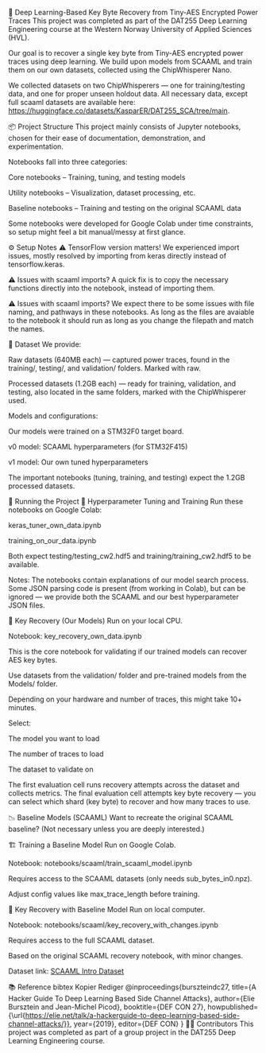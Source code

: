 🔐 Deep Learning-Based Key Byte Recovery from Tiny-AES Encrypted Power Traces
This project was completed as part of the DAT255 Deep Learning Engineering course at the Western Norway University of Applied Sciences (HVL).

Our goal is to recover a single key byte from Tiny-AES encrypted power traces using deep learning. We build upon models from SCAAML and train them on our own datasets, collected using the ChipWhisperer Nano.

We collected datasets on two ChipWhisperers — one for training/testing data, and one for proper unseen holdout data. All necessary data, except full scaaml datasets are available here: https://huggingface.co/datasets/KasparER/DAT255_SCA/tree/main. 

📦 Project Structure
This project mainly consists of Jupyter notebooks, chosen for their ease of documentation, demonstration, and experimentation.

Notebooks fall into three categories:

Core notebooks – Training, tuning, and testing models

Utility notebooks – Visualization, dataset processing, etc.

Baseline notebooks – Training and testing on the original SCAAML data

Some notebooks were developed for Google Colab under time constraints, so setup might feel a bit manual/messy at first glance.

⚙️ Setup Notes
⚠️ TensorFlow version matters!
We experienced import issues, mostly resolved by importing from keras directly instead of tensorflow.keras.

⚠️ Issues with scaaml imports?
A quick fix is to copy the necessary functions directly into the notebook, instead of importing them.

⚠️ Issues with scaaml imports?
We expect there to be some issues with file naming, and pathways in these notebooks. As long as the files are avaiable to the notebook it should run as long as you change the filepath and match the names.

📁 Dataset
We provide:

Raw datasets (640MB each) — captured power traces, found in the training/, testing/, and validation/ folders. Marked with raw.

Processed datasets (1.2GB each) — ready for training, validation, and testing, also located in the same folders, marked with the ChipWhisperer used.

Models and configurations:

Our models were trained on a STM32F0 target board.

v0 model: SCAAML hyperparameters (for STM32F415)

v1 model: Our own tuned hyperparameters

The important notebooks (tuning, training, and testing) expect the 1.2GB processed datasets.

🚀 Running the Project
🧪 Hyperparameter Tuning and Training
Run these notebooks on Google Colab:

keras_tuner_own_data.ipynb

training_on_our_data.ipynb

Both expect testing/testing_cw2.hdf5 and training/training_cw2.hdf5 to be available.

Notes:
The notebooks contain explanations of our model search process. Some JSON parsing code is present (from working in Colab), but can be ignored — we provide both the SCAAML and our best hyperparameter JSON files.

🔑 Key Recovery (Our Models)
Run on your local CPU.

Notebook: key_recovery_own_data.ipynb

This is the core notebook for validating if our trained models can recover AES key bytes.

Use datasets from the validation/ folder and pre-trained models from the Models/ folder.

Depending on your hardware and number of traces, this might take 10+ minutes.

Select:

The model you want to load

The number of traces to load

The dataset to validate on

The first evaluation cell runs recovery attempts across the dataset and collects metrics.
The final evaluation cell attempts key byte recovery — you can select which shard (key byte) to recover and how many traces to use.

📉 Baseline Models (SCAAML)
Want to recreate the original SCAAML baseline? (Not necessary unless you are deeply interested.)

🏗️ Training a Baseline Model
Run on Google Colab.

Notebook: notebooks/scaaml/train_scaaml_model.ipynb

Requires access to the SCAAML datasets (only needs sub_bytes_in0.npz).

Adjust config values like max_trace_length before training.

🔑 Key Recovery with Baseline Model
Run on local computer.

Notebook: notebooks/scaaml/key_recovery_with_changes.ipynb

Requires access to the full SCAAML dataset.

Based on the original SCAAML recovery notebook, with minor changes.

Dataset link: [SCAAML Intro Dataset](https://github.com/google/scaaml/tree/main/scaaml_intro)

📚 Reference
bibtex
Kopier
Rediger
@inproceedings{burszteindc27,
  title={A Hacker Guide To Deep Learning Based Side Channel Attacks},
  author={Elie Bursztein and Jean-Michel Picod},
  booktitle={DEF CON 27},
  howpublished={\url{https://elie.net/talk/a-hackerguide-to-deep-learning-based-side-channel-attacks/}},
  year={2019},
  editor={DEF CON}
}
🙋‍♂️ Contributors
This project was completed as part of a group project in the DAT255 Deep Learning Engineering course.
